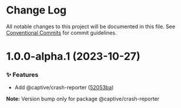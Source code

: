 # Change Log

All notable changes to this project will be documented in this file.
See [Conventional Commits](https://conventionalcommits.org) for commit guidelines.

# 1.0.0-alpha.1 (2023-10-27)

### ✨ Features

- Add @captive/crash-reporter ([52053ba](https://github.com/Captive-Studio/es-packages/commit/52053ba))

**Note:** Version bump only for package @captive/crash-reporter

